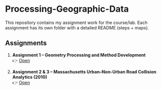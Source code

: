 # Processing-Geographic-Data

This repository contains my assignment work for the course/lab. Each assignment has its own folder with a detailed README (steps + maps).

## Assignments
1. **Assignment 1 – Geometry Processing and Method Development**  
   👉 [Open](./Geometry%20Processing%20and%20Method%20Development)
   
3. **Assignment 2 & 3 – Massachusetts Urban–Non-Urban Road Collision Analytics (2010)**  
   👉 [Open](./Massachusetts-Urban-Nonurban-Road-Collision-Analytics-2010)
